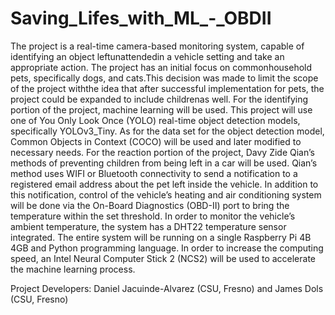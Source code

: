 # Saving_Lifes_with_ML_-_OBDII


The  project is a real-time camera-based  monitoring system, capable of identifying an object leftunattendedin a vehicle setting and take an appropriate action. The project has an initial focus on commonhousehold pets, specifically dogs, and cats.This decision was made to limit the scope of the project withthe idea that after successful implementation for pets, the project could be expanded to include childrenas  well. For the  identifying  portion of the project, machine  learning will be used. This  project will use one of You Only Look Once (YOLO) real-time object detection models, specifically YOLOv3_Tiny. As for the data set for the object detection model, Common Objects in Context (COCO) will be used and later modified to necessary needs. For the reaction portion of the project, Davy Zide Qian’s methods of preventing children from being left in a car will be used.  Qian’s method uses WIFI or Bluetooth connectivity to send a  notification to a registered email address about the pet left inside the vehicle.  In addition to this notification, control of the vehicle’s heating and air conditioning system will be done via the On-Board Diagnostics (OBD-II) port to bring the temperature  within  the set threshold. In order to monitor the vehicle’s ambient temperature, the system has a DHT22 temperature  sensor  integrated. The entire system will be running on a single Raspberry Pi 4B 4GB and Python programming language. In order to increase the computing speed, an Intel Neural Computer Stick 2 (NCS2) will be used to accelerate the machine learning process.

Project Developers:
Daniel Jacuinde-Alvarez (CSU, Fresno) and James Dols (CSU, Fresno)
